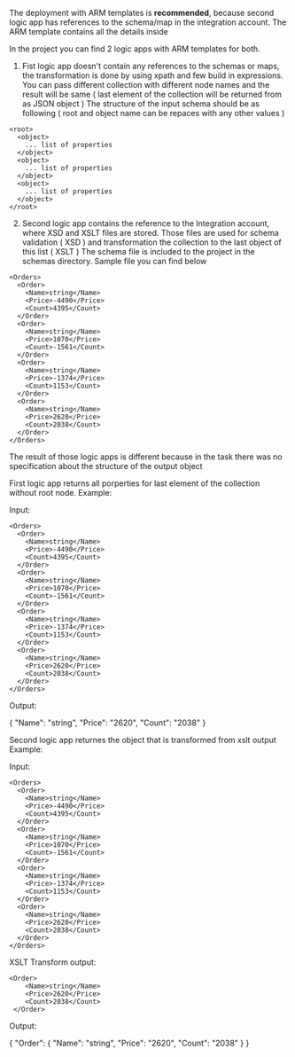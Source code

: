 The deployment with ARM templates is **recommended**, because second logic app has references to the schema/map in the integration account.
The ARM template contains all the details inside

In the project you can find 2 logic apps with ARM templates for both.

1. Fist logic app doesn't contain any references to the schemas or maps, the transformation is done by using xpath and few build in expressions. 
You can pass different collection with different node names and the result will be same ( last element of the collection will be returned from as JSON object )
The structure of the input schema should be as following ( root and object name can be repaces with any other values )

```
<root>
  <object>
    ... list of properties
  </object>
  <object>
    ... list of properties
  </object>
  <object>
    ... list of properties
  </object>
</root>
```

2. Second logic app contains the reference to the Integration account, where XSD and XSLT files are stored.
Those files are used for schema validation ( XSD ) and transformation the collection to the last object of this list ( XSLT )
The schema file is included to the project in the schemas directory.
Sample file you can find below
```
<Orders>
  <Order>
    <Name>string</Name>
    <Price>-4490</Price>
    <Count>4395</Count>
  </Order>
  <Order>
    <Name>string</Name>
    <Price>1070</Price>
    <Count>-1561</Count>
  </Order>
  <Order>
    <Name>string</Name>
    <Price>-1374</Price>
    <Count>1153</Count>
  </Order>
  <Order>
    <Name>string</Name>
    <Price>2620</Price>
    <Count>2038</Count>
  </Order>
</Orders>
```
The result of those logic apps is different because in the task there was no specification about the structure of the output object

First logic app returns all porperties for last element of the collection without root node. 
Example:

Input: 
```
<Orders>
  <Order>
    <Name>string</Name>
    <Price>-4490</Price>
    <Count>4395</Count>
  </Order>
  <Order>
    <Name>string</Name>
    <Price>1070</Price>
    <Count>-1561</Count>
  </Order>
  <Order>
    <Name>string</Name>
    <Price>-1374</Price>
    <Count>1153</Count>
  </Order>
  <Order>
    <Name>string</Name>
    <Price>2620</Price>
    <Count>2038</Count>
  </Order>
</Orders>
```
Output:

{
    "Name": "string",
    "Price": "2620",
    "Count": "2038"
}

Second logic app returnes the object that is transformed from xslt output
Example: 

Input: 
```
<Orders>
  <Order>
    <Name>string</Name>
    <Price>-4490</Price>
    <Count>4395</Count>
  </Order>
  <Order>
    <Name>string</Name>
    <Price>1070</Price>
    <Count>-1561</Count>
  </Order>
  <Order>
    <Name>string</Name>
    <Price>-1374</Price>
    <Count>1153</Count>
  </Order>
  <Order>
    <Name>string</Name>
    <Price>2620</Price>
    <Count>2038</Count>
  </Order>
</Orders>
```
XSLT Transform output:
```
<Order>
    <Name>string</Name>
    <Price>2620</Price>
    <Count>2038</Count>
 </Order>
```
Output:

{
    "Order": {
        "Name": "string",
        "Price": "2620",
        "Count": "2038"
    }
}
